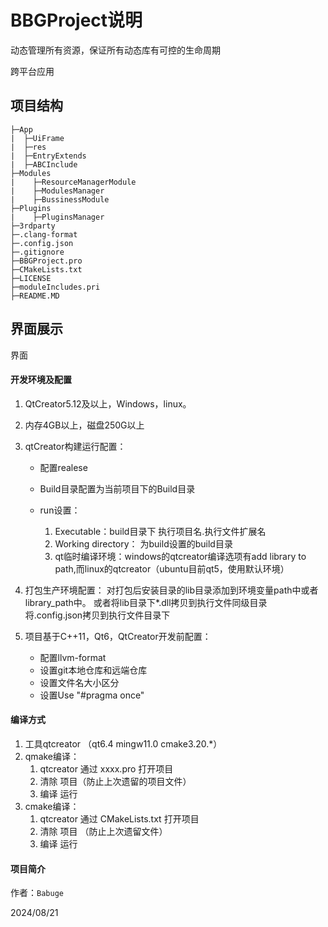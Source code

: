 # BBGProject说明

动态管理所有资源，保证所有动态库有可控的生命周期

跨平台应用

## 项目结构
```
├─App
|  ├─UiFrame
|  ├─res
|  ├─EntryExtends
|  ├─ABCInclude
├─Modules
|    ├─ResourceManagerModule
|    ├─ModulesManager
|    ├─BussinessModule
├─Plugins
|    ├─PluginsManager
├─3rdparty
├─.clang-format
├─.config.json
├─.gitignore
├─BBGProject.pro
├─CMakeLists.txt
├─LICENSE
├─moduleIncludes.pri
├─README.MD
```
## 界面展示

界面

#### 开发环境及配置

1. QtCreator5.12及以上，Windows，linux。
2. 内存4GB以上，磁盘250G以上
3. qtCreator构建运行配置：

   * 配置realese
   * Build目录配置为当前项目下的Build目录
   * run设置：

     1. Executable：build目录下 执行项目名.执行文件扩展名
     2. Working directory： 为build设置的build目录
     3. qt临时编译环境：windows的qtcreator编译选项有add library to path,而linux的qtcreator（ubuntu目前qt5，使用默认环境）
4. 打包生产环境配置：
   对打包后安装目录的lib目录添加到环境变量path中或者library_path中。
   或者将lib目录下*.dll拷贝到执行文件同级目录
   将.config.json拷贝到执行文件目录下
5. 项目基于C++11，Qt6，QtCreator开发前配置：

   * 配置llvm-format
   * 设置git本地仓库和远端仓库
   * 设置文件名大小区分
   * 设置Use "#pragma once"

#### 编译方式

1. 工具qtcreator （qt6.4 mingw11.0 cmake3.20.*）
2. qmake编译：
   1. qtcreator 通过 xxxx.pro 打开项目
   2. 清除 项目（防止上次遗留的项目文件）
   3. 编译 运行
3. cmake编译：
   1. qtcreator 通过 CMakeLists.txt 打开项目
   2. 清除 项目 （防止上次遗留文件）
   3. 编译 运行

#### 项目简介

作者：`Babuge`

2024/08/21
